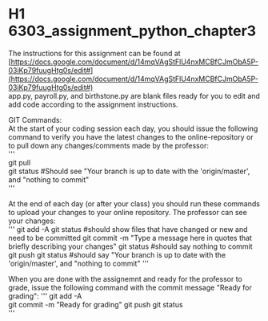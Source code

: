 # H1 6303_assignment_python_chapter3  
The instructions for this assignment can be found at   
[https://docs.google.com/document/d/14mqVAgStFlU4nxMCBfCJmObA5P-03iKp79fuugHtg0s/edit#](https://docs.google.com/document/d/14mqVAgStFlU4nxMCBfCJmObA5P-03iKp79fuugHtg0s/edit#)  
app.py,  payroll.py, and birthstone.py are blank files ready for you to edit and add code according to the assignment instructions.  

GIT Commands:   
At the start of your coding session each day, you should issue the following command to verify you have the latest changes to the online-repository or to pull down any changes/comments made by the professor:   
'''  
git pull  
git status   #Should see "Your branch is up to date with the 'origin/master', and "nothing to commit"  
'''  

At the end of each day (or after your class) you should run these commands to upload your changes to your online repository. The professor can see your changes:   
'''
git add -A
git status    #should show files that have changed or new and need to be committed
git commit -m "Type a message here in quotes that briefly describing your changes"
git status    #should say nothing to commit
git push
git status   #should say "Your branch is up to date with the 'origin/master', and "nothing to commit"
'''

When you are done with the assignemnt and ready for the professor to grade, issue the following command with the commit message "Ready for grading": 
'''
git add -A  
git commit -m "Ready for grading" 
git push
git status   
'''
